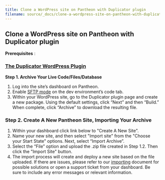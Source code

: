 ```yaml
---
title: Clone a WordPress site on Pantheon with Duplicator plugin
filename: source/_docs/clone-a-wordpress-site-on-pantheon-with-duplicator-plugin.md
---
```


## Clone a WordPress site on Pantheon with Duplicator plugin
**Prerequisites** :
### [The Duplicator WordPress Plugin](https://wordpress.org/plugins/duplicator/)  
**Step 1. Archive Your Live Code/Files/Database**

1. Log into the site’s dashboard on Pantheon.
2. Enable [SFTP mode](/documentation/getting-started/developing-on-pantheon-directly-with-sftp-mode/-enabling-sftp-mode) on the dev environment’s code tab.
3. Within your WordPress site, go to the Duplicator plugin page and create a new package. Using the default settings, click “Next” and then “Build.” When complete, click “Archive” to download the resulting file.

### **Step 2. Create A New Pantheon Site​, Importing Your Archive**

1. Within your dashboard click link below to "Create A New Site".
2. Name your new site, and then select "Import site" from the "Choose your Start State" options. Next, select “Import Archive”.
3. Select the “File” option and upload the .zip file created in Step 1.2. Then click the "Import Site" button.
4. The import process will create and deploy a new site based on the file uploaded. If there are issues, please refer to our [importing](/documentation/advanced-topics/importing-an-existing-drupal-site-to-pantheon/-importing-an-existing-site) document for possible solutions or open a support ticket from your dashboard. Be sure to include any error messages or relevant information.
